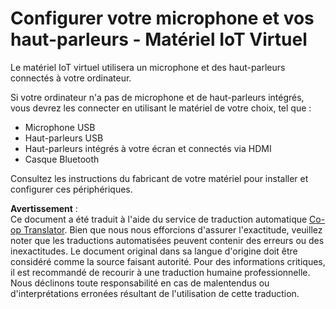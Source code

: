 <!--
CO_OP_TRANSLATOR_METADATA:
{
  "original_hash": "7a65ee743f916276a2848b8a9491feb7",
  "translation_date": "2025-08-25T00:35:05+00:00",
  "source_file": "6-consumer/lessons/1-speech-recognition/virtual-device-microphone.md",
  "language_code": "fr"
}
-->
# Configurer votre microphone et vos haut-parleurs - Matériel IoT Virtuel

Le matériel IoT virtuel utilisera un microphone et des haut-parleurs connectés à votre ordinateur.

Si votre ordinateur n'a pas de microphone et de haut-parleurs intégrés, vous devrez les connecter en utilisant le matériel de votre choix, tel que :

* Microphone USB  
* Haut-parleurs USB  
* Haut-parleurs intégrés à votre écran et connectés via HDMI  
* Casque Bluetooth  

Consultez les instructions du fabricant de votre matériel pour installer et configurer ces périphériques.

**Avertissement** :  
Ce document a été traduit à l'aide du service de traduction automatique [Co-op Translator](https://github.com/Azure/co-op-translator). Bien que nous nous efforcions d'assurer l'exactitude, veuillez noter que les traductions automatisées peuvent contenir des erreurs ou des inexactitudes. Le document original dans sa langue d'origine doit être considéré comme la source faisant autorité. Pour des informations critiques, il est recommandé de recourir à une traduction humaine professionnelle. Nous déclinons toute responsabilité en cas de malentendus ou d'interprétations erronées résultant de l'utilisation de cette traduction.